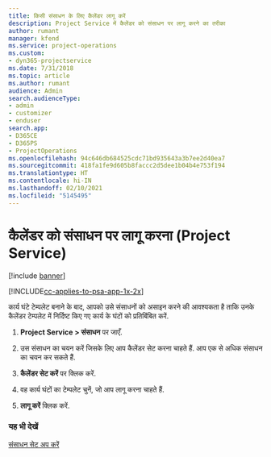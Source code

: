 ```yaml
---
title: किसी संसाधन के लिए कैलेंडर लागू करें
description: Project Service में कैलेंडर को संसाधन पर लागू करने का तरीका
author: rumant
manager: kfend
ms.service: project-operations
ms.custom:
- dyn365-projectservice
ms.date: 7/31/2018
ms.topic: article
ms.author: rumant
audience: Admin
search.audienceType:
- admin
- customizer
- enduser
search.app:
- D365CE
- D365PS
- ProjectOperations
ms.openlocfilehash: 94c646db684525cdc71bd935643a3b7ee2d40ea7
ms.sourcegitcommit: 418fa1fe9d605b8faccc2d5dee1b04b4e753f194
ms.translationtype: HT
ms.contentlocale: hi-IN
ms.lasthandoff: 02/10/2021
ms.locfileid: "5145495"
---
```

# <a name="apply-a-calendar-to-a-resource-project-service"></a>कैलेंडर को संसाधन पर लागू करना (Project Service)

[!include [banner](../includes/psa-now-project-operations.md)]

[!INCLUDE[cc-applies-to-psa-app-1x-2x](../includes/cc-applies-to-psa-app-1x-2x.md)]

कार्य घंटे टेम्पलेट बनाने के बाद, आपको उसे संसाधनों को असाइन करने की आवश्यकता है ताकि उनके कैलेंडर टेम्पलेट में निर्दिष्ट किए गए कार्य के घंटों को प्रतिबिंबित करें.  
  
1.  **Project Service > संसाधन** पर जाएँ.  
  
2.  उस संसाधन का चयन करें जिसके लिए आप कैलेंडर सेट करना चाहते हैं. आप एक से अधिक संसाधन का चयन कर सकते हैं.  
  
3.  **कैलेंडर सेट करें** पर क्लिक करें.  
  
4.  वह कार्य घंटों का टेम्पलेट चुनें, जो आप लागू करना चाहते हैं.  
  
5.  **लागू करें** क्लिक करें.  
  
### <a name="see-also"></a>यह भी देखें  
 [संसाधन सेट अप करें](../psa/set-up-resources.md)
